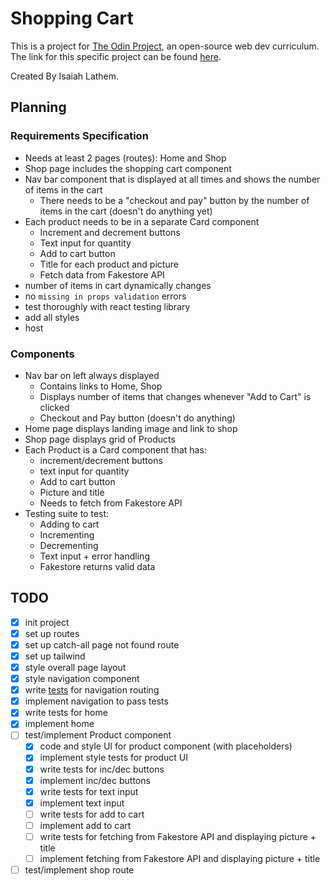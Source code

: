 # Shopping Cart

This is a project for [The Odin Project](https://www.theodinproject.com/), an
open-source web dev curriculum. The link for this specific project can be
found [here](https://www.theodinproject.com/lessons/node-path-react-new-shopping-cart).

Created By Isaiah Lathem.

## Planning

### Requirements Specification

- Needs at least 2 pages (routes): Home and Shop
- Shop page includes the shopping cart component
- Nav bar component that is displayed at all times and shows the number of items in the cart
  - There needs to be a "checkout and pay" button by the number of items in the cart (doesn't do anything yet)
- Each product needs to be in a separate Card component
  - Increment and decrement buttons
  - Text input for quantity
  - Add to cart button
  - Title for each product and picture
  - Fetch data from Fakestore API
- number of items in cart dynamically changes
- no `missing in props validation` errors
- test thoroughly with react testing library
- add all styles
- host

### Components

- Nav bar on left always displayed
  - Contains links to Home, Shop
  - Displays number of items that changes whenever "Add to Cart" is clicked
  - Checkout and Pay button (doesn't do anything)
- Home page displays landing image and link to shop
- Shop page displays grid of Products
- Each Product is a Card component that has:
  - increment/decrement buttons
  - text input for quantity
  - Add to cart button
  - Picture and title
  - Needs to fetch from Fakestore API
- Testing suite to test:
  - Adding to cart
  - Incrementing
  - Decrementing
  - Text input + error handling
  - Fakestore returns valid data

## TODO

- [x] init project
- [x] set up routes
- [x] set up catch-all page not found route
- [x] set up tailwind
- [x] style overall page layout
- [x] style navigation component
- [x] write [tests](https://reactrouter.com/start/framework/testing) for navigation routing
- [x] implement navigation to pass tests
- [x] write tests for home
- [x] implement home
- [ ] test/implement Product component
  - [x] code and style UI for product component (with placeholders)
  - [x] implement style tests for product UI
  - [x] write tests for inc/dec buttons
  - [x] implement inc/dec buttons
  - [x] write tests for text input
  - [x] implement text input
  - [ ] write tests for add to cart
  - [ ] implement add to cart
  - [ ] write tests for fetching from Fakestore API and displaying picture + title
  - [ ] implement fetching from Fakestore API and displaying picture + title
- [ ] test/implement shop route
